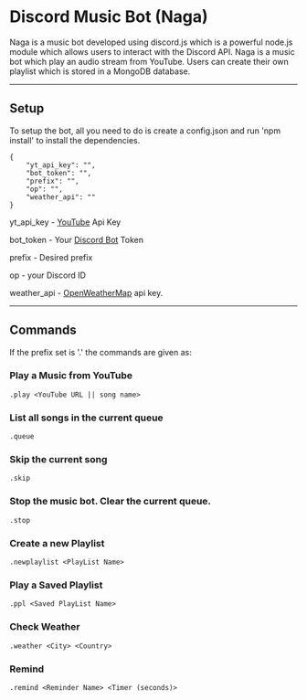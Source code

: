 # Discord Music Bot (Naga) 
Naga is a music bot developed using discord.js which is a powerful node.js module which allows users to interact with the Discord API. Naga is a music bot which play an audio stream from YouTube. Users can create their own playlist which is stored in a MongoDB database. 

---
## Setup
To setup the bot, all you need to do is create a config.json and run 'npm install' to install the dependencies.
```
{
    "yt_api_key": "",
    "bot_token": "",
    "prefix": "",
    "op": "",
    "weather_api": ""
}
```
yt_api_key - [YouTube](https://developers.google.com/youtube/v3/getting-started) Api Key

bot_token - Your [Discord Bot](https://discordapp.com/login?redirect_to=%2Fdevelopers%2Fapplications%2F) Token

prefix - Desired prefix

op - your Discord ID 

weather_api - [OpenWeatherMap](https://openweathermap.org/api) api key.

---
## Commands
If the prefix set is '.' the commands are given as: 
### Play a Music from YouTube
    .play <YouTube URL || song name> 

### List all songs in the current queue
    .queue 
### Skip the current song
    .skip
### Stop the music bot. Clear the current queue.
    .stop
### Create a new Playlist
    .newplaylist <PlayList Name>
### Play a Saved Playlist
    .ppl <Saved PlayList Name>
### Check Weather
    .weather <City> <Country>
### Remind
    .remind <Reminder Name> <Timer (seconds)>
